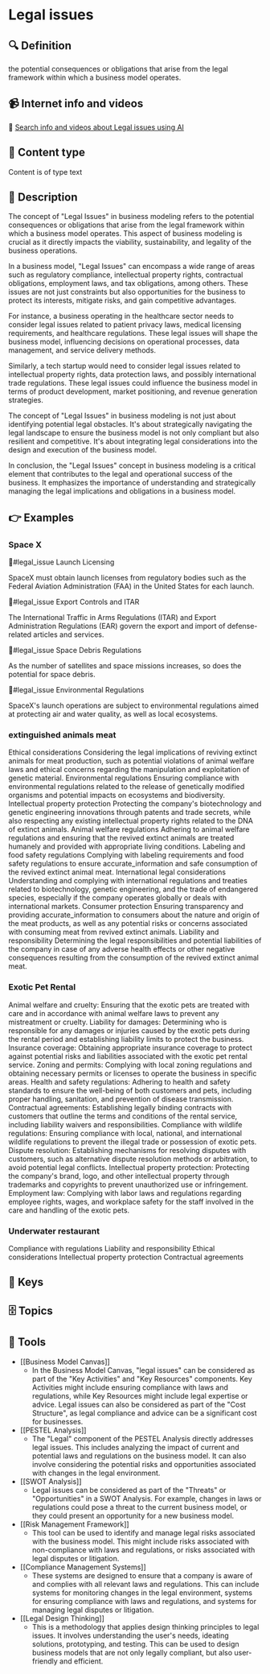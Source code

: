 
# Legal issues


## 🔍 Definition
the potential consequences or obligations that arise from the legal framework within which a business model operates.


## 📹 Internet info and videos
🤖 [Search info and videos about Legal issues using AI](https://www.perplexity.ai/search?q=videos+about+Legal+issues:+the+potential+consequences+or+obligations+that+arise+from+the+legal+framework+within+which+a+business+model+operates.
)


## 📰 Content type 
Content is of type text

## 📖 Description
  The concept of "Legal Issues" in business modeling refers to the potential consequences or obligations that arise from the legal framework within which a business model operates. This aspect of business modeling is crucial as it directly impacts the viability, sustainability, and legality of the business operations.
  
  In a business model, "Legal Issues" can encompass a wide range of areas such as regulatory compliance, intellectual property rights, contractual obligations, employment laws, and tax obligations, among others. These issues are not just constraints but also opportunities for the business to protect its interests, mitigate risks, and gain competitive advantages.
  
  For instance, a business operating in the healthcare sector needs to consider legal issues related to patient privacy laws, medical licensing requirements, and healthcare regulations. These legal issues will shape the business model, influencing decisions on operational processes, data management, and service delivery methods.
  
  Similarly, a tech startup would need to consider legal issues related to intellectual property rights, data protection laws, and possibly international trade regulations. These legal issues could influence the business model in terms of product development, market positioning, and revenue generation strategies.
  
  The concept of "Legal Issues" in business modeling is not just about identifying potential legal obstacles. It's about strategically navigating the legal landscape to ensure the business model is not only compliant but also resilient and competitive. It's about integrating legal considerations into the design and execution of the business model.
  
  In conclusion, the "Legal Issues" concept in business modeling is a critical element that contributes to the legal and operational success of the business. It emphasizes the importance of understanding and strategically managing the legal implications and obligations in a business model.


## 👉 Examples
  ### Space X
  📜#legal_issue Launch Licensing
  
  SpaceX must obtain launch licenses from regulatory bodies such as the Federal Aviation Administration (FAA) in the United States for each launch. 
  
  📜#legal_issue Export Controls and ITAR
  
  The International Traffic in Arms Regulations (ITAR) and Export Administration Regulations (EAR) govern the export and import of defense-related articles and services.
  
  📜#legal_issue Space Debris Regulations
  
  As the number of satellites and space missions increases, so does the potential for space debris.
  
  📜#legal_issue Environmental Regulations
  
  SpaceX's launch operations are subject to environmental regulations aimed at protecting air and water quality, as well as local ecosystems.
  
  ### 
  
  ### extinguished animals meat
  Ethical considerations
  Considering the legal implications of reviving extinct animals for meat production, such as potential violations of animal welfare laws and ethical concerns regarding the manipulation and exploitation of genetic material.
  Environmental regulations
  Ensuring compliance with environmental regulations related to the release of genetically modified organisms and potential impacts on ecosystems and biodiversity.
  Intellectual property protection
  Protecting the company's biotechnology and genetic engineering innovations through patents and trade secrets, while also respecting any existing intellectual property rights related to the DNA of extinct animals.
  Animal welfare regulations
  Adhering to animal welfare regulations and ensuring that the revived extinct animals are treated humanely and provided with appropriate living conditions.
  Labeling and food safety regulations
  Complying with labeling requirements and food safety regulations to ensure accurate_information and safe consumption of the revived extinct animal meat.
  International legal considerations
  Understanding and complying with international regulations and treaties related to biotechnology, genetic engineering, and the trade of endangered species, especially if the company operates globally or deals with international markets.
  Consumer protection
  Ensuring transparency and providing accurate_information to consumers about the nature and origin of the meat products, as well as any potential risks or concerns associated with consuming meat from revived extinct animals.
  Liability and responsibility
  Determining the legal responsibilities and potential liabilities of the company in case of any adverse health effects or other negative consequences resulting from the consumption of the revived extinct animal meat.
  ### Exotic Pet Rental
  Animal welfare and cruelty: Ensuring that the exotic pets are treated with care and in accordance with animal welfare laws to prevent any mistreatment or cruelty.
  Liability for damages: Determining who is responsible for any damages or injuries caused by the exotic pets during the rental period and establishing liability limits to protect the business.
  Insurance coverage: Obtaining appropriate insurance coverage to protect against potential risks and liabilities associated with the exotic pet rental service.
  Zoning and permits: Complying with local zoning regulations and obtaining necessary permits or licenses to operate the business in specific areas.
  Health and safety regulations: Adhering to health and safety standards to ensure the well-being of both customers and pets, including proper handling, sanitation, and prevention of disease transmission.
  Contractual agreements: Establishing legally binding contracts with customers that outline the terms and conditions of the rental service, including liability waivers and responsibilities.
  Compliance with wildlife regulations: Ensuring compliance with local, national, and international wildlife regulations to prevent the illegal trade or possession of exotic pets.
  Dispute resolution: Establishing mechanisms for resolving disputes with customers, such as alternative dispute resolution methods or arbitration, to avoid potential legal conflicts.
  Intellectual property protection: Protecting the company's brand, logo, and other intellectual property through trademarks and copyrights to prevent unauthorized use or infringement.
  Employment law: Complying with labor laws and regulations regarding employee rights, wages, and workplace safety for the staff involved in the care and handling of the exotic pets.
  ### Underwater restaurant
  Compliance with regulations
  Liability and responsibility
  Ethical considerations
  Intellectual property protection
  Contractual agreements


## 🔑 Keys
  


## 🗄️ Topics
  


## 🧰 Tools
  - [[Business Model Canvas]]
    - In the Business Model Canvas, "legal issues" can be considered as part of the "Key Activities" and "Key Resources" components. Key Activities might include ensuring compliance with laws and regulations, while Key Resources might include legal expertise or advice. Legal issues can also be considered as part of the "Cost Structure", as legal compliance and advice can be a significant cost for businesses.
  - [[PESTEL Analysis]]
    - The "Legal" component of the PESTEL Analysis directly addresses legal issues. This includes analyzing the impact of current and potential laws and regulations on the business model. It can also involve considering the potential risks and opportunities associated with changes in the legal environment.
  - [[SWOT Analysis]]
    - Legal issues can be considered as part of the "Threats" or "Opportunities" in a SWOT Analysis. For example, changes in laws or regulations could pose a threat to the current business model, or they could present an opportunity for a new business model.
  - [[Risk Management Framework]]
    - This tool can be used to identify and manage legal risks associated with the business model. This might include risks associated with non-compliance with laws and regulations, or risks associated with legal disputes or litigation.
  - [[Compliance Management Systems]]
    - These systems are designed to ensure that a company is aware of and complies with all relevant laws and regulations. This can include systems for monitoring changes in the legal environment, systems for ensuring compliance with laws and regulations, and systems for managing legal disputes or litigation.
  - [[Legal Design Thinking]]
    - This is a methodology that applies design thinking principles to legal issues. It involves understanding the user's needs, ideating solutions, prototyping, and testing. This can be used to design business models that are not only legally compliant, but also user-friendly and efficient.

